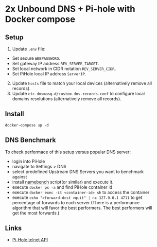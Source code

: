 # 2x Unbound DNS + Pi-hole with Docker compose

## Setup

1. Update `.env` file:
  * Set secure `WEBPASSWORD`.
  * Set gateway IP address `REV_SERVER_TARGET`.
  * Set local network in CIDR notation `REV_SERVER_CIDR`.
  * Set PiHole local IP address `ServerIP`.
2. Update `hosts` file to match your local devices (alternatively remove all records).
3. Update `etc-dnsmasq.d/custom-dns-records.conf` to configure local domains resolutions (alternatively remove all records).

## Install

```
docker-compose up -d
```

## DNS Benchmark

To check performace of this setup versus popular DNS server:

* login into PiHole
* navigate to Settings > DNS
* select predefined Upstream DNS Servers you want to benchmark against
* install [namebench](https://github.com/catap/namebench) script(or similar)
and execute it.
* execute `docker ps -a` and find PiHole container id
* execute `docker exec -it <container-id> sh` to access the container
* execute `echo ">forward-dest >quit" | nc 127.0.0.1 4711` to get percentage
of forwards to each server (There is a performance algorithm that will favor
the best performers. The best performers will get the most forwards.)

## Links

* [Pi-Hole telnet API](https://docs.pi-hole.net/ftldns/telnet-api/)